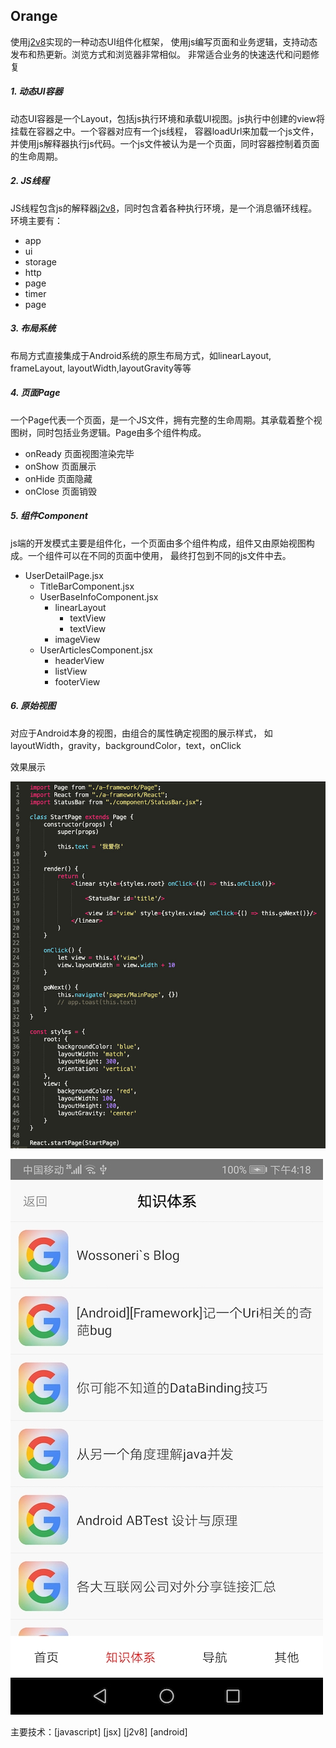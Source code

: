 ## Orange
使用[j2v8](https://github.com/eclipsesource/J2V8)实现的一种动态UI组件化框架，
使用js编写页面和业务逻辑，支持动态发布和热更新。浏览方式和浏览器非常相似。
非常适合业务的快速迭代和问题修复

##### 1. 动态UI容器
动态UI容器是一个Layout，包括js执行环境和承载UI视图。js执行中创建的view将挂载在容器之中。一个容器对应有一个js线程，
容器loadUrl来加载一个js文件，并使用js解释器执行js代码。一个js文件被认为是一个页面，同时容器控制着页面的生命周期。

##### 2. JS线程
JS线程包含js的解释器[j2v8](https://github.com/eclipsesource/J2V8)，同时包含着各种执行环境，是一个消息循环线程。
环境主要有：
- app
- ui
- storage
- http
- page
- timer
- page
    
##### 3. 布局系统
布局方式直接集成于Android系统的原生布局方式，如linearLayout, frameLayout, layoutWidth,layoutGravity等等

##### 4. 页面Page
 一个Page代表一个页面，是一个JS文件，拥有完整的生命周期。其承载着整个视图树，同时包括业务逻辑。Page由多个组件构成。
- onReady  页面视图渲染完毕
- onShow   页面展示
- onHide    页面隐藏
- onClose   页面销毁
 
##### 5. 组件Component
 js端的开发模式主要是组件化，一个页面由多个组件构成，组件又由原始视图构成。一个组件可以在不同的页面中使用，
 最终打包到不同的js文件中去。
 
- UserDetailPage.jsx
    - TitleBarComponent.jsx
    - UserBaseInfoComponent.jsx
        - linearLayout
            - textView
            - textView
        - imageView
    - UserArticlesComponent.jsx
        - headerView
        - listView
        - footerView

##### 6. 原始视图
对应于Android本身的视图，由组合的属性确定视图的展示样式，
如layoutWidth，gravity，backgroundColor，text，onClick

效果展示

![StartPage](snapshot/StartPage.jsx.png)

![MainPage](snapshot/MainPage.jsx.jpg)

主要技术：[javascript] [jsx] [j2v8] [android]